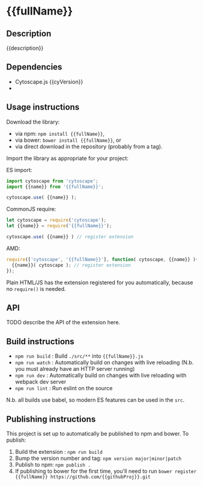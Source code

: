 {{fullName}}
================================================================================


## Description

{{description}}


## Dependencies

 * Cytoscape.js {{cyVersion}}
 * <List your dependencies here please>


## Usage instructions

Download the library:
 * via npm: `npm install {{fullName}}`,
 * via bower: `bower install {{fullName}}`, or
 * via direct download in the repository (probably from a tag).

Import the library as appropriate for your project:

ES import:

```js
import cytoscape from 'cytoscape';
import {{name}} from '{{fullName}}';

cytoscape.use( {{name}} );
```

CommonJS require:

```js
let cytoscape = require('cytoscape');
let {{name}} = require('{{fullName}}');

cytoscape.use( {{name}} ) // register extension
```

AMD:

```js
require(['cytoscape', '{{fullName}}'], function( cytoscape, {{name}} ){
  {{name}}( cytoscape ); // register extension
});
```

Plain HTML/JS has the extension registered for you automatically, because no `require()` is needed.


## API

TODO describe the API of the extension here.


## Build instructions

* `npm run build` : Build `./src/**` into `{{fullName}}.js`
* `npm run watch` : Automatically build on changes with live reloading (N.b. you must already have an HTTP server running)
* `npm run dev` : Automatically build on changes with live reloading with webpack dev server
* `npm run lint` : Run eslint on the source

N.b. all builds use babel, so modern ES features can be used in the `src`.


## Publishing instructions

This project is set up to automatically be published to npm and bower.  To publish:

1. Build the extension : `npm run build`
1. Bump the version number and tag: `npm version major|minor|patch`
1. Publish to npm: `npm publish .`
1. If publishing to bower for the first time, you'll need to run `bower register {{fullName}} https://github.com/{{githubProj}}.git`
